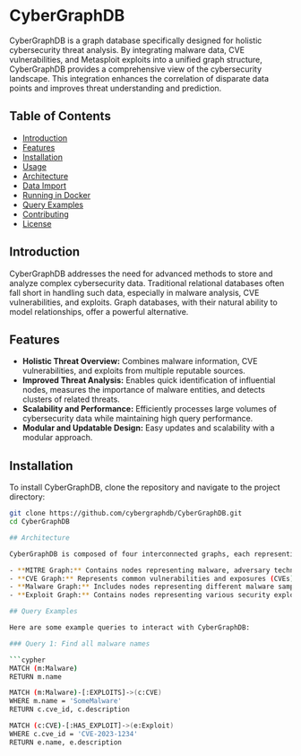 # CyberGraphDB

CyberGraphDB is a graph database specifically designed for holistic cybersecurity threat analysis. By integrating malware data, CVE vulnerabilities, and Metasploit exploits into a unified graph structure, CyberGraphDB provides a comprehensive view of the cybersecurity landscape. This integration enhances the correlation of disparate data points and improves threat understanding and prediction.

## Table of Contents

- [Introduction](#introduction)
- [Features](#features)
- [Installation](#installation)
- [Usage](#usage)
- [Architecture](#architecture)
- [Data Import](#data-import)
- [Running in Docker](#running-in-docker)
- [Query Examples](#query-examples)
- [Contributing](#contributing)
- [License](#license)

## Introduction

CyberGraphDB addresses the need for advanced methods to store and analyze complex cybersecurity data. Traditional relational databases often fall short in handling such data, especially in malware analysis, CVE vulnerabilities, and exploits. Graph databases, with their natural ability to model relationships, offer a powerful alternative.

## Features

- **Holistic Threat Overview:** Combines malware information, CVE vulnerabilities, and exploits from multiple reputable sources.
- **Improved Threat Analysis:** Enables quick identification of influential nodes, measures the importance of malware entities, and detects clusters of related threats.
- **Scalability and Performance:** Efficiently processes large volumes of cybersecurity data while maintaining high query performance.
- **Modular and Updatable Design:** Easy updates and scalability with a modular approach.

## Installation

To install CyberGraphDB, clone the repository and navigate to the project directory:

```bash
git clone https://github.com/cybergraphdb/CyberGraphDB.git
cd CyberGraphDB

## Architecture

CyberGraphDB is composed of four interconnected graphs, each representing different aspects of cybersecurity data:

- **MITRE Graph:** Contains nodes representing malware, adversary techniques, mitigations, detections, and procedures.
- **CVE Graph:** Represents common vulnerabilities and exposures (CVEs) with attributes such as CVE ID, description, affected products, and references.
- **Malware Graph:** Includes nodes representing different malware samples with attributes like names, hash values, descriptions, and associated threats.
- **Exploit Graph:** Contains nodes representing various security exploits, especially those cataloged in the Metasploit Framework.

## Query Examples

Here are some example queries to interact with CyberGraphDB:

### Query 1: Find all malware names

```cypher
MATCH (m:Malware)
RETURN m.name

MATCH (m:Malware)-[:EXPLOITS]->(c:CVE)
WHERE m.name = 'SomeMalware'
RETURN c.cve_id, c.description

MATCH (c:CVE)-[:HAS_EXPLOIT]->(e:Exploit)
WHERE c.cve_id = 'CVE-2023-1234'
RETURN e.name, e.description

